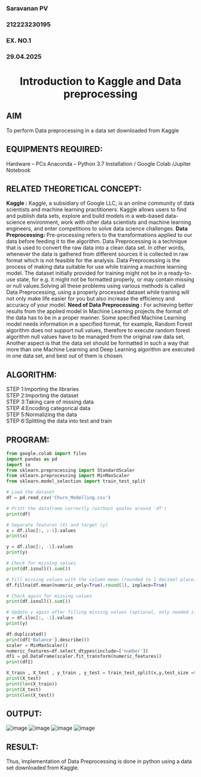 <H3>Saravanan PV</H3> 
<H3>212223230195</H3>
<H3>EX. NO.1</H3>
<H3>29.04.2025</H3>
<H1 ALIGN =CENTER> Introduction to Kaggle and Data preprocessing</H1>

## AIM
To perform Data preprocessing in a data set downloaded from Kaggle

## EQUIPMENTS REQUIRED:
Hardware – PCs
Anaconda – Python 3.7 Installation / Google Colab /Jupiter Notebook
## RELATED THEORETICAL CONCEPT:
**Kaggle :**
Kaggle, a subsidiary of Google LLC, is an online community of data scientists and machine learning practitioners. Kaggle allows users to find and publish data sets, explore and build models in a web-based data-science environment, work with other data scientists and machine learning engineers, and enter competitions to solve data science challenges.
**Data Preprocessing:**
Pre-processing refers to the transformations applied to our data before feeding it to the algorithm. Data Preprocessing is a technique that is used to convert the raw data into a clean data set. In other words, whenever the data is gathered from different sources it is collected in raw format which is not feasible for the analysis.
Data Preprocessing is the process of making data suitable for use while training a machine learning model. The dataset initially provided for training might not be in a ready-to-use state, for e.g. it might not be formatted properly, or may contain missing or null values.Solving all these problems using various methods is called Data Preprocessing, using a properly processed dataset while training will not only make life easier for you but also increase the efficiency and accuracy of your model.
**Need of Data Preprocessing :**
For achieving better results from the applied model in Machine Learning projects the format of the data has to be in a proper manner. Some specified Machine Learning model needs information in a specified format, for example, Random Forest algorithm does not support null values, therefore to execute random forest algorithm null values have to be managed from the original raw data set.
Another aspect is that the data set should be formatted in such a way that more than one Machine Learning and Deep Learning algorithm are executed in one data set, and best out of them is chosen.
## ALGORITHM:
STEP 1:Importing the libraries<BR>
STEP 2:Importing the dataset<BR>
STEP 3:Taking care of missing data<BR>
STEP 4:Encoding categorical data<BR>
STEP 5:Normalizing the data<BR>
STEP 6:Splitting the data into test and train<BR>
##  PROGRAM:

```python
from google.colab import files
import pandas as pd
import io
from sklearn.preprocessing import StandardScaler
from sklearn.preprocessing import MinMaxScaler
from sklearn.model_selection import train_test_split

# Load the dataset
df = pd.read_csv('Churn_Modelling.csv')

# Print the dataframe correctly (without quotes around 'df')
print(df)

# Separate features (X) and target (y)
x = df.iloc[:, :-1].values
print(x)

y = df.iloc[:, -1].values
print(y)

# Check for missing values
print(df.isnull().sum())

# Fill missing values with the column mean (rounded to 1 decimal place)
df.fillna(df.mean(numeric_only=True).round(1), inplace=True)

# Check again for missing values
print(df.isnull().sum())

# Update y again after filling missing values (optional, only needed if you expect y to change, but it's fine)
y = df.iloc[:, -1].values
print(y)

df.duplicated()
print(df['Balance'].describe())
scaler = MinMaxScaler()
numeric_features=df.select_dtypes(include=['number'])
df1 = pd.DataFrame(scaler.fit_transform(numeric_features))
print(df1)

X_train , X_test , y_train , y_test = train_test_split(x,y,test_size =0.2)
print(X_test)
print(len(X_train))
print(X_test)
print(len(X_test))
```
## OUTPUT:
![image](https://github.com/user-attachments/assets/26d5ce55-672f-44b7-8367-d959c7c27fd4)
![image](https://github.com/user-attachments/assets/594b9472-8f2e-4d4f-896f-516a8d680701)
![image](https://github.com/user-attachments/assets/f9b654f9-054e-40ec-966b-49094276c511)
![image](https://github.com/user-attachments/assets/f2338fa0-7919-4010-87dd-d7f3cec42d6e)
## RESULT:
   Thus, Implementation of Data Preprocessing is done in python  using a data set downloaded from Kaggle.
